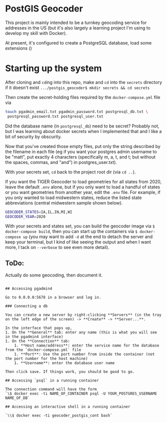 # PostGIS Geocoder

This project is mainly intended to be a turnkey geocoding service for addresses in the US (but it's also largely a learning project I'm using to develop my skill with Docker).

At present, it's configured to create a PostgreSQL database, load some extensions ()

# Starting up the system

After cloning and `cd`ing into this repo, make and `cd` into the `secrets` directory if it doesn't exist
`.../postgis_geocoder$ mkdir secrets && cd secrets`

Then create the secret-holding files required by the `docker-compose.yml` file via
```bash
touch pgadmin_email.txt pgadmin_password.txt postgresql_db.txt \
 postgresql_password.txt postgresql_user.txt
```
Did the database name (in `postgresql_db`) need to be secret? Probably not, but I was learning about docker secrets when I implemented that and I like a bit of security by obscurity.

Now that you've created those empty files, put only the string described by the filename in each file (eg if you want your postgres admin username to be "matt", put exactly 4 characters (specifically m, a, t, and t; but without the spaces, commas, and "and") in postgres_user.txt).

With your secrets set, `cd` back to the project root dir (via `cd ..`). 

If you want the TIGER Geocoder to load geometries for all states from 2020, leave the default `.env` alone, but if you only want to load a handful of states or you want geometries from another year, edit the `.env` file. For example, if you only wanted to load midwestern states, reduce the listed state abbreviations (central midwestern sample shown below).

```bash
GEOCODER_STATES=IA,IL,IN,MI,WI
GEOCODER_YEAR=2020
```

With your secrets and states set, you can build the geocoder image via `$ docker-compose build`, then you can start up the containers via `$ docker-compose up` (you may want to add `-d` at the end to detach the server and keep your terminal, but I kind of like seeing the output and when I want more, I tack on `--verbose` to see even more detail).

## ToDo:
Actually do some geocoding, then document it.


```

## Accessing pgadmin4

Go to 0.0.0.0:5678 in a browser and log in.

### Connecting a db

You can create a new server by right-clicking **Servers** (in the tray on the left edge of the screen) -> **Create** -> **Server...**.

In the interface that pops up, 
1. On the **General** tab: enter any name (this is what you will see in the pgadmin4 interface) 
1. On the **Connection** tab:
	1. **Host name/address**: enter the service name for the database from the `docker-compose.yml` file
	1. **Port**: Use the port number from inside the container (not the port number for the host machine)
	1. **Username**: enter the database user name

Then click save. If things work, you should be good to go.

## Accessing `psql` in a running container

The connection command will have the form
`\$ docker exec -ti NAME_OF_CONTAINER psql -U YOUR_POSTGRES_USERNAME NAME_OF_DB`

## Accessing an interactive shell in a running container

`\\$ docker exec -ti geocoder_postgis_cont bash`